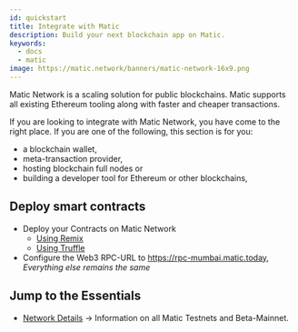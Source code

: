 ```yaml
---
id: quickstart
title: Integrate with Matic
description: Build your next blockchain app on Matic.
keywords:
  - docs
  - matic
image: https://matic.network/banners/matic-network-16x9.png 
---
```


Matic Network is a scaling solution for public blockchains. Matic supports all existing Ethereum tooling along with faster and cheaper transactions.

If you are looking to integrate with Matic Network, you have come to the right place. If you are one of the following, this section is for you:

- a blockchain wallet,
- meta-transaction provider,
- hosting blockchain full nodes or
- building a developer tool for Ethereum or other blockchains,

## Deploy smart contracts

* Deploy your Contracts on Matic Network
    - [Using Remix](/docs/develop/remix)
    - [Using Truffle](/docs/develop/truffle)
* Configure the Web3 RPC-URL to https://rpc-mumbai.matic.today, *Everything else remains the same*



## Jump to the Essentials

- [Network Details](network) -> Information on all Matic Testnets and Beta-Mainnet.

